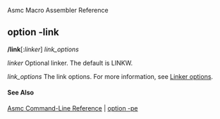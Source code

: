 Asmc Macro Assembler Reference

## option -link

**/link**[:_linker_] _link\_options_

_linker_
Optional linker. The default is LINKW.

_link\_options_
The link options. For more information, see [Linker options](../tools/link.md).

#### See Also

[Asmc Command-Line Reference](readme.md) | [option -pe](option-pe.md)
